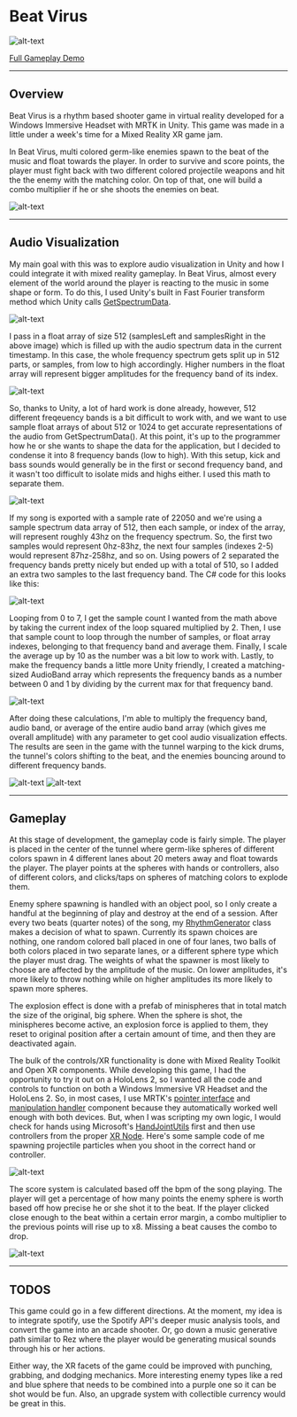 # Beat Virus
![alt-text](https://github.com/dylanmpeck/Beat-Virus/blob/master/ReadmeImages/BVGif.gif)

[Full Gameplay Demo](https://www.youtube.com/watch?v=9JyZwx7B5Ws)
___
## Overview
Beat Virus is a rhythm based shooter game in virtual reality developed for a Windows Immersive Headset with MRTK in Unity. This game was made in a little under a week's time for a Mixed Reality XR game jam. 

In Beat Virus, multi colored germ-like enemies spawn to the beat of the music and float towards the player. In order to survive and score points, the player must fight back with two different colored projectile weapons and hit the the enemy with the matching color. On top of that, one will build a combo multiplier if he or she shoots the enemies on beat.

![alt-text](https://github.com/dylanmpeck/Beat-Virus/blob/master/ReadmeImages/BeatVirusThumbnail%203.png)
___
## Audio Visualization
My main goal with this was to explore audio visualization in Unity and how I could integrate it with mixed reality gameplay. In Beat Virus, almost every element of the world around the player is reacting to the music in some shape or form. To do this, I used Unity's built in Fast Fourier transform method which Unity calls [GetSpectrumData](https://docs.unity3d.com/ScriptReference/AudioSource.GetSpectrumData.html).

![alt-text](https://github.com/dylanmpeck/Beat-Virus/blob/master/ReadmeImages/FFT.png)

I pass in a float array of size 512 (samplesLeft and samplesRight in the above image) which is filled up with the audio spectrum data in the current timestamp. In this case, the whole frequency spectrum gets split up in 512 parts, or samples, from low to high accordingly. Higher numbers in the float array will represent bigger amplitudes for the frequency band of its index.

![alt-text](https://github.com/dylanmpeck/Beat-Virus/blob/master/ReadmeImages/FFTTest.gif)

So, thanks to Unity, a lot of hard work is done already, however, 512 different freqeuency bands is a bit difficult to work with, and we want to use sample float arrays of about 512 or 1024 to get accurate representations of the audio from GetSpectrumData(). At this point, it's up to the programmer how he or she wants to shape the data for the application, but I decided to condense it into 8 frequency bands (low to high). With this setup, kick and bass sounds would generally be in the first or second frequency band, and it wasn't too difficult to isolate mids and highs either. I used this math to separate them.

![alt-text](https://github.com/dylanmpeck/Beat-Virus/blob/master/ReadmeImages/FreqMath.png)

If my song is exported with a sample rate of 22050 and we're using a sample spectrum data array of 512, then each sample, or index of the array, will represent roughly 43hz on the frequency spectrum. So, the first two samples would represent 0hz-83hz, the next four samples (indexes 2-5) would represent 87hz-258hz, and so on. Using powers of 2 separated the frequency bands pretty nicely but ended up with a total of 510, so I added an extra two samples to the last frequency band. The C# code for this looks like this:

![alt-text](https://github.com/dylanmpeck/Beat-Virus/blob/master/ReadmeImages/FreqFunc.png)

Looping from 0 to 7, I get the sample count I wanted from the math above by taking the current index of the loop squared multiplied by 2. Then, I use that sample count to loop through the number of samples, or float array indexes, belonging to that frequency band and average them. Finally, I scale the average up by 10 as the number was a bit low to work with. Lastly, to make the frequency bands a little more Unity friendly, I created a matching-sized AudioBand array which represents the frequency bands as a number between 0 and 1 by dividing by the current max for that frequency band.

![alt-text](https://github.com/dylanmpeck/Beat-Virus/blob/master/ReadmeImages/AudioBands.png)

After doing these calculations, I'm able to multiply the frequency band, audio band, or average of the entire audio band array (which gives me overall amplitude) with any parameter to get cool audio visualization effects. The results are seen in the game with the tunnel warping to the kick drums, the tunnel's colors shifting to the beat, and the enemies bouncing around to different frequency bands.

![alt-text](https://github.com/dylanmpeck/Beat-Virus/blob/master/ReadmeImages/Tunnel.gif)
![alt-text](https://github.com/dylanmpeck/Beat-Virus/blob/master/ReadmeImages/Ball.gif)
___
## Gameplay
At this stage of development, the gameplay code is fairly simple. The player is placed in the center of the tunnel where germ-like spheres of different colors spawn in 4 different lanes about 20 meters away and float towards the player. The player points at the spheres with hands or controllers, also of different colors, and clicks/taps on spheres of matching colors to explode them.  

Enemy sphere spawning is handled with an object pool, so I only create a handful at the beginning of play and destroy at the end of a session. After every two beats (quarter notes) of the song, my [RhythmGenerator](https://github.com/dylanmpeck/Beat-Virus/blob/master/Assets/Scripts/RhythmGenerator.cs) class makes a decision of what to spawn. Currently its spawn choices are nothing, one random colored ball placed in one of four lanes, two balls of both colors placed in two separate lanes, or a different sphere type which the player must drag. The weights of what the spawner is most likely to choose are affected by the amplitude of the music. On lower amplitudes, it's more likely to throw nothing while on higher amplitudes its more likely to spawn more spheres.  

The explosion effect is done with a prefab of minispheres that in total match the size of the original, big sphere. When the sphere is shot, the minispheres become active, an explosion force is applied to them, they reset to original position after a certain amount of time, and then they are deactivated again.

The bulk of the controls/XR functionality is done with Mixed Reality Toolkit and Open XR components. While developing this game, I had the opportunity to try it out on a HoloLens 2, so I wanted all the code and controls to function on both a Windows Immersive VR Headset and the HoloLens 2. So, in most cases, I use MRTK's [pointer interface](https://microsoft.github.io/MixedRealityToolkit-Unity/api/Microsoft.MixedReality.Toolkit.Input.IMixedRealityPointerHandler.html) and [manipulation handler](https://microsoft.github.io/MixedRealityToolkit-Unity/Documentation/README_ManipulationHandler.html) component because they automatically worked well enough with both devices. But, when I was scripting my own logic, I would check for hands using Microsoft's [HandJointUtils](https://microsoft.github.io/MixedRealityToolkit-Unity/api/Microsoft.MixedReality.Toolkit.Input.HandJointUtils.html) first and then use controllers from the proper [XR Node](https://docs.unity3d.com/ScriptReference/XR.XRNode.html). Here's some sample code of me spawning projectile particles when you shoot in the correct hand or controller.

![alt-text](https://github.com/dylanmpeck/Beat-Virus/blob/master/ReadmeImages/HandsAndControllers.png)

The score system is calculated based off the bpm of the song playing. The player will get a percentage of how many points the enemy sphere is worth based off how precise he or she shot it to the beat. If the player clicked close enough to the beat within a certain error margin, a combo multiplier to the previous points will rise up to x8. Missing a beat causes the combo to drop.

![alt-text](https://github.com/dylanmpeck/Beat-Virus/blob/master/ReadmeImages/Score.png)
___
## TODOS
This game could go in a few different directions. At the moment, my idea is to integrate spotify, use the Spotify API's deeper music analysis tools, and convert the game into an arcade shooter. Or, go down a music generative path similar to Rez where the player would be generating musical sounds through his or her actions.

Either way, the XR facets of the game could be improved with punching, grabbing, and dodging mechanics. More interesting enemy types like a red and blue sphere that needs to be combined into a purple one so it can be shot would be fun. Also, an upgrade system with collectible currency would be great in this.
